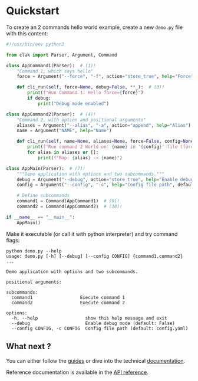 # Quickstart

To create an 2 commands hello world example, create a new `demo.py` file with this content:

``` python title="hello.py" linenums="1"
#!/usr/bin/env python3

from clak import Parser, Argument, Command

class AppCommand1(Parser):  # (1)!
    "Command 1, which says hello"
    force = Argument("--force", "-f", action="store_true", help="Force")  # (2)!

    def cli_run(self, force=None, debug=False, **_):  # (3)!
        print(f"Run Command 1: Hello force={force}")
        if debug:
            print("Debug mode enabled")

class AppCommand2(Parser):  # (4)!
    "Command 2, with option and positional arguments"
    aliases = Argument("--alias", "-a", action="append", help="Alias")  # (5)!
    name = Argument("NAME", help="Name")

    def cli_run(self, name=None, aliases=None, force=False, config=None, **_):  # (6)!
        print(f"Run command 2 World on: {name} in '{config}' file (force_mode={force})")
        for alias in aliases or []:
            print(f"Map: {alias} -> {name}")

class AppMain(Parser):  # (7)!
    """Demo application with options and two subcommands."""
    debug = Argument("--debug", action="store_true", help="Enable debug mode")  # (8)!
    config = Argument("--config", "-c", help="Config file path", default="config.yaml")

    # Define subcommands
    command1 = Command(AppCommand1)  # (9)!
    command2 = Command(AppCommand2)  # (10)!

if __name__ == "__main__":
    AppMain()
```

Make it executable (or call it with python interpreter) and try command flags:

``` raw
python demo.py --help
usage: demo.py [-h] [--debug] [--config CONFIG] {command1,command2} ...

Demo application with options and two subcommands.

positional arguments:

subcommands:
  command1                  Execute command 1
  command2                  Execute command 2

options:
  -h, --help                  show this help message and exit
  --debug                     Enable debug mode (default: False)
  --config CONFIG, -c CONFIG  Config file path (default: config.yaml)

```

## What next ?

You can either follow the [guides](../guides/guide_101.md) or dive into the technical [documentation](../docs/features.md).

Reference documentation is available in the [API reference](../api/module.md).
